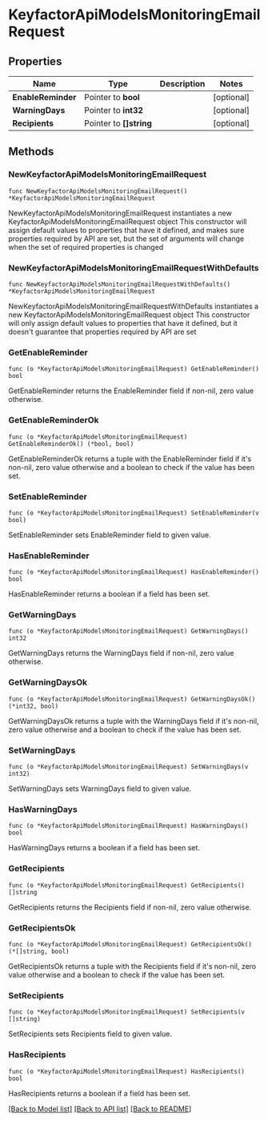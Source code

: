 # KeyfactorApiModelsMonitoringEmailRequest

## Properties

Name | Type | Description | Notes
------------ | ------------- | ------------- | -------------
**EnableReminder** | Pointer to **bool** |  | [optional] 
**WarningDays** | Pointer to **int32** |  | [optional] 
**Recipients** | Pointer to **[]string** |  | [optional] 

## Methods

### NewKeyfactorApiModelsMonitoringEmailRequest

`func NewKeyfactorApiModelsMonitoringEmailRequest() *KeyfactorApiModelsMonitoringEmailRequest`

NewKeyfactorApiModelsMonitoringEmailRequest instantiates a new KeyfactorApiModelsMonitoringEmailRequest object
This constructor will assign default values to properties that have it defined,
and makes sure properties required by API are set, but the set of arguments
will change when the set of required properties is changed

### NewKeyfactorApiModelsMonitoringEmailRequestWithDefaults

`func NewKeyfactorApiModelsMonitoringEmailRequestWithDefaults() *KeyfactorApiModelsMonitoringEmailRequest`

NewKeyfactorApiModelsMonitoringEmailRequestWithDefaults instantiates a new KeyfactorApiModelsMonitoringEmailRequest object
This constructor will only assign default values to properties that have it defined,
but it doesn't guarantee that properties required by API are set

### GetEnableReminder

`func (o *KeyfactorApiModelsMonitoringEmailRequest) GetEnableReminder() bool`

GetEnableReminder returns the EnableReminder field if non-nil, zero value otherwise.

### GetEnableReminderOk

`func (o *KeyfactorApiModelsMonitoringEmailRequest) GetEnableReminderOk() (*bool, bool)`

GetEnableReminderOk returns a tuple with the EnableReminder field if it's non-nil, zero value otherwise
and a boolean to check if the value has been set.

### SetEnableReminder

`func (o *KeyfactorApiModelsMonitoringEmailRequest) SetEnableReminder(v bool)`

SetEnableReminder sets EnableReminder field to given value.

### HasEnableReminder

`func (o *KeyfactorApiModelsMonitoringEmailRequest) HasEnableReminder() bool`

HasEnableReminder returns a boolean if a field has been set.

### GetWarningDays

`func (o *KeyfactorApiModelsMonitoringEmailRequest) GetWarningDays() int32`

GetWarningDays returns the WarningDays field if non-nil, zero value otherwise.

### GetWarningDaysOk

`func (o *KeyfactorApiModelsMonitoringEmailRequest) GetWarningDaysOk() (*int32, bool)`

GetWarningDaysOk returns a tuple with the WarningDays field if it's non-nil, zero value otherwise
and a boolean to check if the value has been set.

### SetWarningDays

`func (o *KeyfactorApiModelsMonitoringEmailRequest) SetWarningDays(v int32)`

SetWarningDays sets WarningDays field to given value.

### HasWarningDays

`func (o *KeyfactorApiModelsMonitoringEmailRequest) HasWarningDays() bool`

HasWarningDays returns a boolean if a field has been set.

### GetRecipients

`func (o *KeyfactorApiModelsMonitoringEmailRequest) GetRecipients() []string`

GetRecipients returns the Recipients field if non-nil, zero value otherwise.

### GetRecipientsOk

`func (o *KeyfactorApiModelsMonitoringEmailRequest) GetRecipientsOk() (*[]string, bool)`

GetRecipientsOk returns a tuple with the Recipients field if it's non-nil, zero value otherwise
and a boolean to check if the value has been set.

### SetRecipients

`func (o *KeyfactorApiModelsMonitoringEmailRequest) SetRecipients(v []string)`

SetRecipients sets Recipients field to given value.

### HasRecipients

`func (o *KeyfactorApiModelsMonitoringEmailRequest) HasRecipients() bool`

HasRecipients returns a boolean if a field has been set.


[[Back to Model list]](../README.md#documentation-for-models) [[Back to API list]](../README.md#documentation-for-api-endpoints) [[Back to README]](../README.md)



